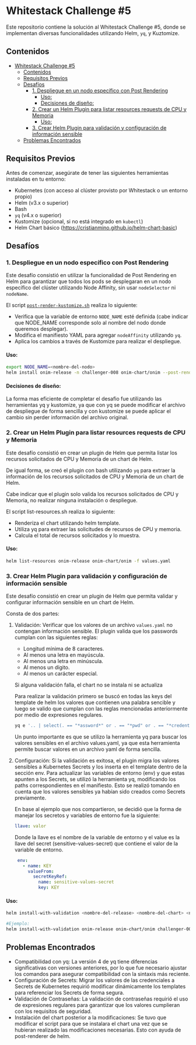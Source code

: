 # Whitestack Challenge #5

Este repositorio contiene la solución al Whitestack Challenge #5, donde se implementan diversas funcionalidades utilizando Helm, `yq`, y Kuztomize.

## Contenidos

- [Whitestack Challenge #5](#whitestack-challenge-5)
  - [Contenidos](#contenidos)
  - [Requisitos Previos](#requisitos-previos)
  - [Desafíos](#desafíos)
    - [1. Despliegue en un nodo específico con Post Rendering](#1-despliegue-en-un-nodo-específico-con-post-rendering)
      - [Uso:](#uso)
      - [Decisiones de diseño:](#decisiones-de-diseño)
    - [2. Crear un Helm Plugin para listar resources requests de CPU y Memoria](#2-crear-un-helm-plugin-para-listar-resources-requests-de-cpu-y-memoria)
      - [Uso:](#uso-1)
    - [3. Crear Helm Plugin para validación y configuración de información sensible](#3-crear-helm-plugin-para-validación-y-configuración-de-información-sensible)
  - [Problemas Encontrados](#problemas-encontrados)

## Requisitos Previos

Antes de comenzar, asegúrate de tener las siguientes herramientas instaladas en tu entorno:

- Kubernetes (con acceso al clúster provisto por Whitestack o un entorno propio)
- Helm (v3.x o superior)
- Bash
- `yq` (v4.x o superior)
- Kustomize (opcional, si no está integrado en `kubectl`)
- Helm Chart básico (https://cristianmino.github.io/helm-chart-basic)

## Desafíos

### 1. Despliegue en un nodo específico con Post Rendering

Este desafío consistió en utilizar la funcionalidad de Post Rendering en Helm para garantizar que todos los pods se desplegaran en un nodo específico del clúster utilizando Node Affinity, sin usar `nodeSelector` ni `nodeName`.

El script [`post-render-kustomize.sh`](scripts/post-render-kustomize.sh) realiza lo siguiente:

- Verifica que la variable de entorno `NODE_NAME` esté definida (cabe indicar que NODE_NAME corresponde solo al nombre del nodo donde queremos desplegar).
- Modifica el manifiesto YAML para agregar `nodeAffinity` utilizando `yq`.
- Aplica los cambios a través de Kustomize para realizar el despliegue.

#### Uso:

```bash
export NODE_NAME=<nombre-del-nodo>
helm install onim-release -n challenger-008 onim-chart/onim --post-renderer ./post-render-kustomize.sh
```
#### Decisiones de diseño:
La forma mas eficiente de completar el desafio fue utilizando las herramientas yq y kustomize, ya que con yq se puede modificar el archivo de despliegue de forma sencilla y con kustomize se puede aplicar el cambio sin perder información del archivo original.

### 2. Crear un Helm Plugin para listar resources requests de CPU y Memoria

Este desafío consistió en crear un plugin de Helm que permita listar los recursos solicitados de CPU y Memoria de un chart de Helm.

De igual forma, se creó el plugin con bash utilizando `yq` para extraer la información de los recursos solicitados de CPU y Memoria de un chart de Helm.

Cabe indicar que el plugin solo valida los recursos solicitados de CPU y Memoria, no realizar ninguna instalación o despliegue.

El script list-resources.sh realiza lo siguiente:
- Renderiza el chart utilizando helm template.
- Utiliza yq para extraer las solicitudes de recursos de CPU y memoria.
- Calcula el total de recursos solicitados y lo muestra.

#### Uso:
    
```bash
helm list-resources onim-release onim-chart/onim -f values.yaml
```

### 3. Crear Helm Plugin para validación y configuración de información sensible

Este desafío consistió en crear un plugin de Helm que permita validar y configurar información sensible en un chart de Helm.

Consta de dos partes:
1. Validación: Verificar que los valores de un archivo `values.yaml` no contengan información sensible. El plugin valida que los passwords cumplan con las siguientes reglas:
   - Longitud mínima de 8 caracteres.
   - Al menos una letra en mayúscula.
   - Al menos una letra en minúscula.
   - Al menos un dígito.
   - Al menos un carácter especial.

    Si alguna validación falla, el chart no se instala ni se actualiza

    Para realizar la validación primero se buscó en todas las keys del template de helm los valores que contienen una palabra sencible y luego se valido que cumplan con las reglas mencionadas anteriormente por medio de expresiones regulares.
    ```bash
    yq e '.. | select(. == "*assword*" or . == "*pwd" or . == "*credential*" or . == "*pass") | path | join(".")'
    ```
    Un punto importante es que se utilizo la herramienta yq para buscar los valores sensibles en el archivo values.yaml, ya que esta herramienta permite buscar valores en un archivo yaml de forma sencilla.
2. Configuración: Si la validación es exitosa, el plugin migra los valores sensibles a Kubernetes Secrets y los inserta en el template dentro de la sección env. Para actualizar las variables de entorno (env) y que estas apunten a los Secrets, se utilizó la herramienta yq, modificando los paths correspondientes en el manifiesto. Esto se realizó tomando en cuenta que los valores sensibles ya habían sido creados como Secrets previamente.

   En base al ejemplo que nos compartieron, se decidió que la forma de manejar los secretos y variables de entorno fue la siguiente:
   ```yaml
   llave: valor
   ```
   Donde la llave es el nombre de la variable de entorno y el value es la llave del secret (sensitive-values-secret) que contiene el valor de la variable de entorno.
   ```yaml
    env:
      - name: KEY
        valueFrom:
          secretKeyRef:
            name: sensitive-values-secret
            key: KEY
    ```
   

#### Uso:
    
```bash
helm install-with-validation <nombre-del-release> <nombre-del-chart> <nombre-namespace> [opciones-de-helm]

#Ejemplo:
helm install-with-validation onim-release onim-chart/onim challenger-008 -f values.yaml
```
## Problemas Encontrados
  - Compatibilidad con yq: La versión 4 de yq tiene diferencias significativas con versiones anteriores, por lo que fue necesario ajustar los comandos para asegurar compatibilidad con la sintaxis más reciente.
  - Configuración de Secrets: Migrar los valores de las credenciales a Secrets de Kubernetes requirió modificar dinámicamente los templates para referenciar los Secrets de forma segura.
  - Validación de Contraseñas: La validación de contraseñas requirió el uso de expresiones regulares para garantizar que los valores cumplieran con los requisitos de seguridad.
  - Instalación del chart posterior a la modificaciones: Se tuvo que modificar el script para que se instalara el chart una vez que se hubieran realizado las modificaciones necesarias. Esto con ayuda de post-renderer de helm.
